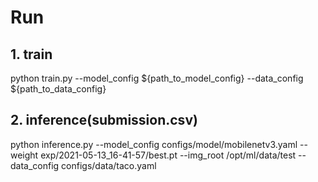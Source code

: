 
# Run
## 1. train
python train.py --model_config ${path_to_model_config} --data_config ${path_to_data_config}

## 2. inference(submission.csv)
python inference.py --model_config configs/model/mobilenetv3.yaml --weight exp/2021-05-13_16-41-57/best.pt --img_root /opt/ml/data/test --data_config configs/data/taco.yaml
